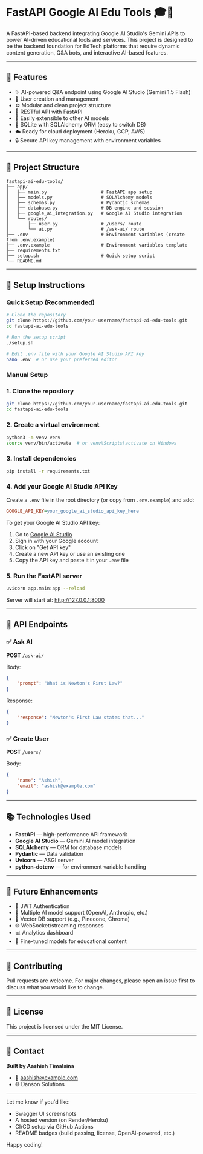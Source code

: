 # FastAPI Google AI Edu Tools 🎓🤖

A FastAPI-based backend integrating Google AI Studio's Gemini APIs to power AI-driven educational tools and services. This project is designed to be the backend foundation for EdTech platforms that require dynamic content generation, Q&A bots, and interactive AI-based features.

---

## 🚀 Features

- ✨ AI-powered Q&A endpoint using Google AI Studio (Gemini 1.5 Flash)
- 👤 User creation and management
- ⚙️ Modular and clean project structure
- 📡 RESTful API with FastAPI
- 🧠 Easily extensible to other AI models
- 💾 SQLite with SQLAlchemy ORM (easy to switch DB)
- ☁️ Ready for cloud deployment (Heroku, GCP, AWS)
- 🔒 Secure API key management with environment variables

---

## 📁 Project Structure

```
fastapi-ai-edu-tools/
├── app/
│   ├── main.py                    # FastAPI app setup
│   ├── models.py                  # SQLAlchemy models
│   ├── schemas.py                 # Pydantic schemas
│   ├── database.py                # DB engine and session
│   ├── google_ai_integration.py   # Google AI Studio integration
│   └── routes/
│       ├── user.py                # /users/ route
│       └── ai.py                  # /ask-ai/ route
├── .env                           # Environment variables (create from .env.example)
├── .env.example                   # Environment variables template
├── requirements.txt
├── setup.sh                       # Quick setup script
└── README.md
```

---

## 🔧 Setup Instructions

### Quick Setup (Recommended)
```bash
# Clone the repository
git clone https://github.com/your-username/fastapi-ai-edu-tools.git
cd fastapi-ai-edu-tools

# Run the setup script
./setup.sh

# Edit .env file with your Google AI Studio API key
nano .env  # or use your preferred editor
```

### Manual Setup

### 1. Clone the repository
```bash
git clone https://github.com/your-username/fastapi-ai-edu-tools.git
cd fastapi-ai-edu-tools
```

### 2. Create a virtual environment
```bash
python3 -m venv venv
source venv/bin/activate  # or venv\Scripts\activate on Windows
```

### 3. Install dependencies
```bash
pip install -r requirements.txt
```

### 4. Add your Google AI Studio API Key
Create a `.env` file in the root directory (or copy from `.env.example`) and add:

```ini
GOOGLE_API_KEY=your_google_ai_studio_api_key_here
```

To get your Google AI Studio API key:
1. Go to [Google AI Studio](https://aistudio.google.com/)
2. Sign in with your Google account
3. Click on "Get API key" 
4. Create a new API key or use an existing one
5. Copy the API key and paste it in your `.env` file

### 5. Run the FastAPI server
```bash
uvicorn app.main:app --reload
```
Server will start at: http://127.0.0.1:8000

---

## 🧪 API Endpoints

### ✅ Ask AI
**POST** `/ask-ai/`

Body:
```json
{
    "prompt": "What is Newton's First Law?"
}
```

Response:
```json
{
    "response": "Newton's First Law states that..."
}
```

### ✅ Create User
**POST** `/users/`

Body:
```json
{
    "name": "Ashish",
    "email": "ashish@example.com"
}
```

---

## 📚 Technologies Used

- **FastAPI** — high-performance API framework
- **Google AI Studio** — Gemini AI model integration
- **SQLAlchemy** — ORM for database models
- **Pydantic** — Data validation
- **Uvicorn** — ASGI server
- **python-dotenv** — for environment variable handling

---

## 🚀 Future Enhancements

- 🔐 JWT Authentication
- 🧠 Multiple AI model support (OpenAI, Anthropic, etc.)
- 🧩 Vector DB support (e.g., Pinecone, Chroma)
- 🌐 WebSocket/streaming responses
- 📊 Analytics dashboard
- 🎯 Fine-tuned models for educational content

---

## 🤝 Contributing

Pull requests are welcome. For major changes, please open an issue first to discuss what you would like to change.

---

## 📄 License

This project is licensed under the MIT License.

---

## 👋 Contact

**Built by Aashish Timalsina**
- 📧 aashish@example.com
- 🌐 Danson Solutions

---

Let me know if you'd like:
- Swagger UI screenshots  
- A hosted version (on Render/Heroku)  
- CI/CD setup via GitHub Actions  
- README badges (build passing, license, OpenAI-powered, etc.)  

Happy coding!
